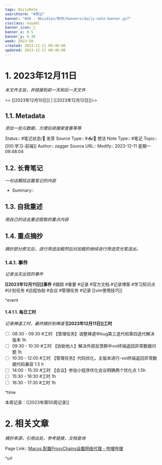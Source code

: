 ```yaml
---
tags: DailyNote
searchterm: "#周记"
banner: "040 - Obsidian/附件/banners/daily-note-banner.gif"
cssclass: noyaml
banner_icon: 💌
banner_x: 0.5
banner_y: 0.38
week: 2023-50
created: 2023-12-11 09:48:06
updated: 2023-12-11 09:48:06
---
```


# 1. 2023年12月11日

_本文件主旨，并链接到前一天和后一天文件_

<< [[2023年12月10日]] | [[2023年12月12日]]>>

## 1.1. Metadata

_添加一些元数据，方便后续搜索查看等等_

Status:: #笔记状态/🌱 发芽
Source Type:: #📥/💭 想法 
Note Type:: #笔记
Topic:: [[00.学习-前端]]
Author:: zagger
Source URL::
Modify:: 2023-12-11 星期一 09:48:04

## 1.2. 长青笔记

_一句话概括这篇笔记的内容_

- Summary::

## 1.3. 自我重述

_用自己的话去重述提取的重点内容_

## 1.4. 重点摘抄

_摘抄部分原文后，进行筛选加粗然后对加粗的继续进行筛选荧光笔选出。_

### 1.4.1. 事件

_记录当天出现的事件_

**[[2023年12月11日]]事件** 
#跟踪 #重要 #记录 #官方文档 #记录博客 #学习知识点 #计划任务 #远程协助 #会议 #管理任务
#记录 [[vim使用技巧]]


^event

#### 1.4.1.1. 每日工时

_记录禅道工时，最终摘抄到禅道_
**[[2023年12月11日]]工时**
- [ ] 08:30 - 09:30 #工时 【管理任务】调整禅道中bug第三迭代和第四迭代解决版本 1h
- [ ] 09:30 - 10:30 #工时 【协助他人】解决外部反馈群中voi终端返回异常数据问题 1h
- [ ] 10:30 - 12:00 #工时 【管理任务】代码优化，主版本进行-voi终端返回异常数据代码兼容 1.5 h
- [ ] 14:00 - 15:30 #工时 【会议】参加小程序优化会议明确两个优化点 1.5h
- [ ] 15:30 - 16:30 #工时  1h
- [ ] 16:30 - 17:30 #工时  1h

^time

本周记录：[[2023年第50周记录]]

# 2. 相关文章

_摘抄来源，引用出处，参考链接，文档查询_

Page Link::
[Macos 配置ProxyChains设置网络代理 - 哔哩哔哩](https://www.bilibili.com/read/cv11466033/)

^url
